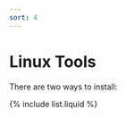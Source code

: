 ```yaml
---
sort: 4
---
```


# Linux Tools

There are two ways to install:

{% include list.liquid %}

